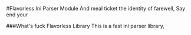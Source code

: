 #Flavorless Ini Parser Module
And meal ticket the identity of farewell, Say end your

###What's fuck Flavorless Library
This is a fast ini parser library,